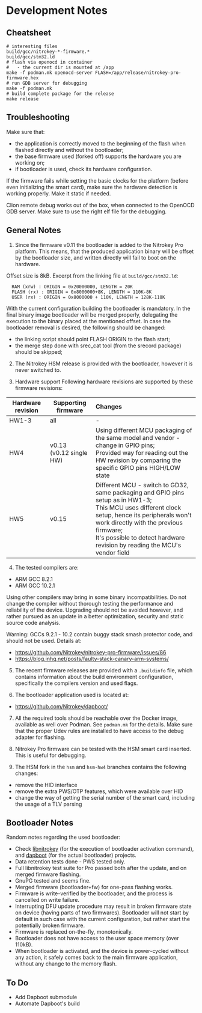 # Development Notes

## Cheatsheet

```shell
# interesting files
build/gcc/nitrokey-*-firmware.*
build/gcc/stm32.ld
# flash via openocd in container
#   - the current dir is mounted at /app
make -f podman.mk openocd-server FLASH=/app/release/nitrokey-pro-firmware.hex
# run GDB server for debugging
make -f podman.mk
# build complete package for the release
make release
```

## Troubleshooting

Make sure that:

- the application is correctly moved to the beginning of the flash when flashed directly and without the bootloader;
- the base firmware used (forked off) supports the hardware you are working on;
- if bootloader is used, check its hardware configuration.

If the firmware fails while setting the basic clocks for the platform (before even initializing the smart card),
make sure the hardware detection is working properly. Make it static if needed.

Clion remote debug works out of the box, when connected to the OpenOCD GDB server.
Make sure to use the right elf file for the debugging.

## General Notes

1. Since the firmware v0.11 the bootloader is added to the Nitrokey Pro platform.
   This means, that the produced application binary will be offset by the
   bootloader size, and written directly will fail to boot on the hardware.

Offset size is 8kB. Excerpt from the linking file at `build/gcc/stm32.ld`:

```
  RAM (xrw) : ORIGIN = 0x20000000, LENGTH = 20K
  FLASH (rx) : ORIGIN = 0x8000000+8K, LENGTH = 110K-8K
  USER (rx) : ORIGIN = 0x8000000 + 110K, LENGTH = 128K-110K
```

With the current configuration building the bootloader is mandatory. In the final binary image bootloader will be
merged properly, delegating the execution to the binary placed at the mentioned offset.
In case the bootloader removal is desired, the following should be changed:

- the linking script should point FLASH ORIGIN to the flash start;
- the merge step done with srec_cat tool (from the srecord package) should be skipped;

2. The Nitrokey HSM release is provided with the bootloader, however it is never switched to.

3. Hardware support
   Following hardware revisions are supported by these firmware revisions:

| Hardware revision | Supporting firmware           | Changes                                                                                                                                                                                                                                                                        |
|-------------------|-------------------------------|:-------------------------------------------------------------------------------------------------------------------------------------------------------------------------------------------------------------------------------------------------------------------------------|
| HW1-3             | all                           | -                                                                                                                                                                                                                                                                              |
| HW4               | v0.13 <br>  (v0.12 single HW) | Using different MCU packaging of the same model and vendor - change in GPIO pins; <br> Provided way for reading out the HW revision by comparing the specific GPIO pins HIGH/LOW state                                                                                         |
| HW5               | v0.15                         | Different MCU - switch to GD32, same packaging and GPIO pins setup as in HW1-3;<br> This MCU uses different clock setup, hence its peripherals won't work directly with the previous firmware;<br> It's possible to detect hardware revision by reading the MCU's vendor field |

4. The tested compilers are:

- ARM GCC 8.2.1
- ARM GCC 10.2.1

Using other compilers may bring in some binary incompatibilities. Do not change the compiler without thorough testing
the performance and reliability of the device.
Upgrading should not be avoided however, and rather pursued as an update in a better optimization, security and static
source code analysis.

Warning: GCCs 9.2.1 - 10.2 contain buggy stack smash protector code, and should not be used.
Details at:

- https://github.com/Nitrokey/nitrokey-pro-firmware/issues/86
- https://blog.inhq.net/posts/faulty-stack-canary-arm-systems/

5. The recent firmware releases are provided with a `.buildinfo` file, which contains information about the build
   environment configuration, specifically the compilers version and used flags.

6. The bootloader application used is located at:

- https://github.com/Nitrokey/dapboot/

7. All the required tools should be reachable over the Docker image, available as well over Podman. See `podman.mk` for
   the details. Make sure that the proper Udev rules are installed to have access to the debug adapter for flashing.

8. Nitrokey Pro firmware can be tested with the HSM smart card inserted. This is useful for debugging.

9. The HSM fork in the `hsm` and `hsm-hw4` branches contains the following changes:

- remove the HID interface
- remove the extra PWS/OTP features, which were available over HID
- change the way of getting the serial number of the smart card, including the usage of a TLV parsing

## Bootloader Notes

Random notes regarding the used bootloader:

- Check [libnitrokey] (for the execution of bootloader activation command), and [dapboot] (for the actual bootloader)
  projects.
- Data retention tests done - PWS tested only.
- Full libnitrokey test suite for Pro passed both after the update, and on merged firmware flashing.
- GnuPG tested and seems fine.
- Merged firmware (bootloader+fw) for one-pass flashing works.
- Firmware is write-verified by the bootloader, and the process is cancelled on write failure.
- Interrupting DFU update procedure may result in broken firmware state on device (having parts of two firmwares).
  Bootloader will not start by default in such case with the current configuration, but rather start the potentially
  broken
  firmware.
- Firmware is replaced on-the-fly, monotonically.
- Bootloader does not have access to the user space memory (over 110kB).
- When bootloader is activated, and the device is power-cycled without any action, it safely comes back to the main
  firmware application, without any change to the memory flash.

[libnitrokey]: https://github.com/Nitrokey/libnitrokey/blob/master/unittest/test_pro_bootloader.py

[dapboot]: https://github.com/Nitrokey/dapboot

## To Do

- Add Dapboot submodule
- Automate Dapboot's build
